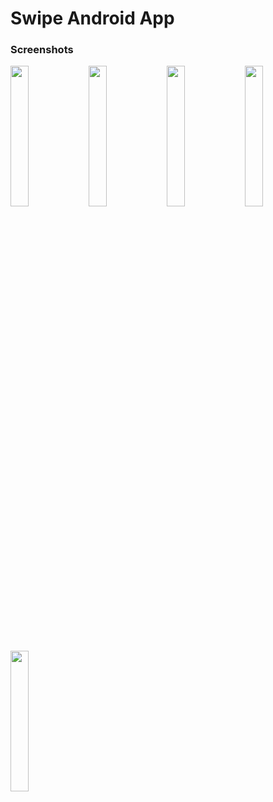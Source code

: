 # Swipe Android App

### Screenshots
<div style="dispaly:flex">
    <img src="https://github.com/amitYadavDev/SwipeApp/assets/45551012/99168dee-75e7-4d28-aff4-3f67f250e396" width="24%">
    <img src="https://github.com/amitYadavDev/SwipeApp/assets/45551012/ce79b64c-fa14-4487-9b17-c1027c5156e9" width="24%">
    <img src="https://github.com/amitYadavDev/SwipeApp/assets/45551012/577c1c7f-313d-4ee8-8d59-79671af9aa1c" width="24%">
    <img src="https://github.com/amitYadavDev/SwipeApp/assets/45551012/9c19b840-08ea-4a3e-a727-66ac77f21b5b" width="24%">
    <img src="https://github.com/amitYadavDev/SwipeApp/assets/45551012/08d79216-c699-47ba-a840-5221d8b4ac5b" width="24%">
</div>
